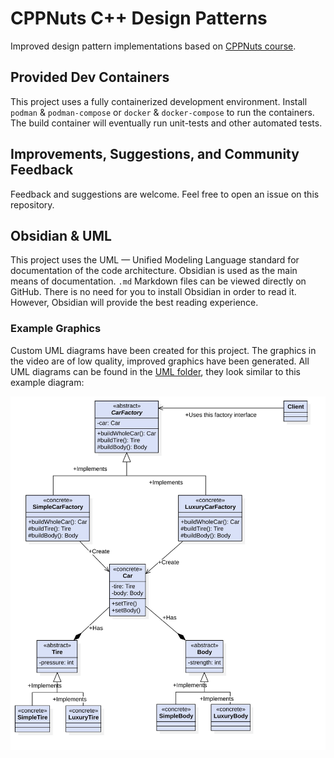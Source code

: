# CPPNuts C++ Design Patterns

Improved design pattern implementations based on [CPPNuts course](https://www.youtube.com/playlist?list=PLk6CEY9XxSIDZhQURp6d8Sgp-A0yKKDKV).

## Provided Dev Containers

This project uses a fully containerized development environment.
Install `podman` & `podman-compose` or `docker` & `docker-compose` to run the containers.
The build container will eventually run unit-tests and other automated tests.

## Improvements, Suggestions, and Community Feedback

Feedback and suggestions are welcome. Feel free to open an issue on this repository.

## Obsidian & UML

This project uses the UML — Unified Modeling Language standard for documentation of the code architecture.
Obsidian is used as the main means of documentation.
`.md` Markdown files can be viewed directly on GitHub.
There is no need for you to install Obsidian in order to read it.
However, Obsidian will provide the best reading experience.

### Example Graphics

Custom UML diagrams have been created for this project.
The graphics in the video are of low quality, improved graphics have been generated.
All UML diagrams can be found in the [UML folder](/doc/Obsidian/CPPNutsDesignPatterns/UML),
they look similar to this example diagram:

![UML Graphic AFDP](/doc/Obsidian/CPPNutsDesignPatterns/UML/ClassDiagramAbstractFactoryDesignPattern.jpg)
